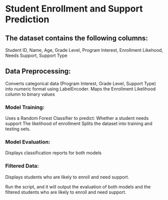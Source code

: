 # Student Enrollment and Support Prediction
## The dataset contains the following columns:
Student ID, Name, Age, Grade Level, Program Interest, Enrollment Likehood, Needs Support, Support Type


## Data Preprocessing:
Converts categorical data (Program Interest, Grade Level, Support Type) into numeric format using LabelEncoder.
Maps the Enrollment Likelihood column to binary values


### Model Training:
Uses a Random Forest Classifier to predict:
Whether a student needs support
The likelihood of enrollment
Splits the dataset into training and testing sets.


### Model Evaluation:
Displays classification reports for both models


### Filtered Data:
Displays students who are likely to enroll and need support.

Run the script, and it will output the evaluation of both models and the filtered students who are likely to enroll and need support.
